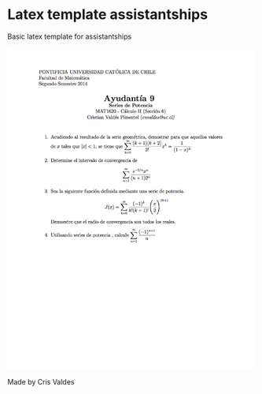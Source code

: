 # Latex template assistantships

Basic latex template for assistantships

![Document Preview](preview.png "Preview")

Made by Cris Valdes
